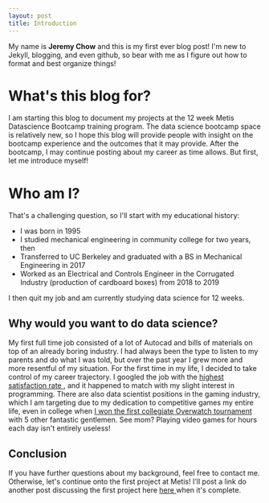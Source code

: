 ```yaml
---
layout: post
title: Introduction
---
```


My name is **Jeremy Chow** and this is my first ever blog post! I'm new to Jekyll, blogging, and even github, so bear with me as I figure out how to format and best organize things!

# What's this blog for?
I am starting this blog to document my projects at the 12 week Metis Datascience Bootcamp training program. The data science bootcamp space is relatively new, so I hope this blog will provide people with insight on the bootcamp experience and the outcomes that it may provide. After the bootcamp, I may continue posting about my career as time allows. But first, let me introduce myself!

# Who am I?

That's a challenging question, so I'll start with my educational history: 

* I was born in 1995
* I studied mechanical engineering in community college for two years, then
* Transferred to UC Berkeley and graduated with a BS in Mechanical Engineering in 2017
* Worked as an Electrical and Controls Engineer in the Corrugated Industry (production of cardboard boxes) from 2018 to 2019

I then quit my job and am currently studying data science for 12 weeks.

## Why would you want to do data science?
My first full time job consisted of a lot of Autocad and bills of materials on top of an already boring industry. I had always been the type to listen to my parents and do what I was told, but over the past year I grew more and more resentful of my situation. For the first time in my life, I decided to take control of my career trajectory. I googled the job with the <a href = "https://www.glassdoor.com/List/Best-Jobs-in-America-LST_KQ0,20.htm">  highest satisfaction rate </a>, and it happened to match with my slight interest in programming. There are also data scientist positions in the gaming industry, which I am targeting due to my dedication to competitive games my entire life, even in college when <a href = "https://sanfrancisco.cbslocal.com/2017/02/23/uc-berkeley-video-game-team-takes-overwatch-title/"> I won the first collegiate Overwatch tournament </a> with 5 other fantastic gentlemen. See mom? Playing video games for hours each day isn't entirely useless!

## Conclusion
If you have further questions about my background, feel free to contact me. Otherwise, let's continue onto the first project at Metis! I'll post a link do another post discussing the first project here <a href="#"> here </a> when it's complete. 